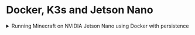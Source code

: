 # Docker, K3s and Jetson Nano

<details><summary>
Running Minecraft on NVIDIA Jetson Nano using Docker with persistence
 </summary>
 
 ```
 sudo docker run -d -p 25565:25565 -e EULA=true -e ONLINE_MODE=false -e DIFFICULTY=hard -e OPS=Gurvira3  -e MAX_PLAYERS=50 -e MOTD="welcome to GurviraWorld" -v /tmp/minecraft_data:/data --name mc itzg/minecraft-server
```
 
 </details>
